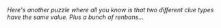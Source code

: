 *Here's another puzzle where all you know is that two different clue types have the same value. Plus a bunch of renbans...*